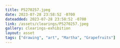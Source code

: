 ```yaml
---
title: P5270257.jpeg
date: 2023-07-28 23:58:52 -0700
dateadded: 2023-07-28 23:58:52 -0700
link: /assets/clearings/P5270257.jpeg
gallery: clearings-exhibition
layout: asset
tags: ["drawing", "art", "Martha", "Grapefruits"]
--- 
```

